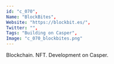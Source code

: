 ```yaml
--- 
id: "c_070", 
Name: "BlockBites", 
Website: "https://blockbit.es/", 
Twitter: "", 
Tags: "Building on Casper", 
Image: "c_070_blockbites.png" 
--- 
```

<!--lang:en--> 
Blockchain. NFT. Development on Casper.
<!--lang:es--] 
Blockchain. NFT. Development on Casper.
<!--lang:de--] 
Blockchain. NFT. Development on Casper.
<!--lang:fr--] 
Blockchain. NFT. Development on Casper.
<!--lang:pl--] 
Blockchain. NFT. Development on Casper.
<!--lang:pt--] 
Blockchain. NFT. Development on Casper.
[!--lang:*--> 
